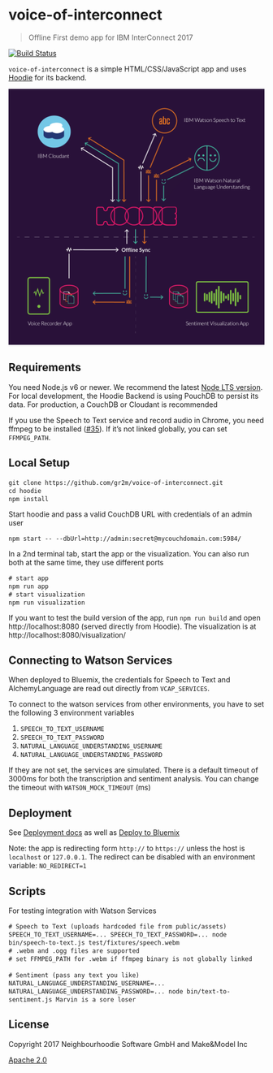 # voice-of-interconnect

>  Offline First demo app for IBM InterConnect 2017

[![Build Status](https://travis-ci.org/neighbourhoodie/voice-of-interconnect.svg?branch=master)](https://travis-ci.org/neighbourhoodie/voice-of-interconnect)

`voice-of-interconnect` is a simple HTML/CSS/JavaScript app and uses [Hoodie](https://github.com/hoodiehq/hoodie)
for its backend.

![System Architecture](assets/system-architecture-diagram.png)

## Requirements

You need Node.js v6 or newer. We recommend the latest [Node LTS version](https://nodejs.org/en/).
For local development, the Hoodie Backend is using PouchDB to persist its data.
For production, a CouchDB or Cloudant is recommended

If you use the Speech to Text service and record audio in Chrome, you need
ffmpeg to be installed ([#35](https://github.com/neighbourhoodie/voice-of-interconnect/issues/35)).
If it’s not linked globally, you can set `FFMPEG_PATH`.

## Local Setup

```
git clone https://github.com/gr2m/voice-of-interconnect.git
cd hoodie
npm install
```

Start hoodie and pass a valid CouchDB URL with credentials of an admin user

```
npm start -- --dbUrl=http://admin:secret@mycouchdomain.com:5984/
```

In a 2nd terminal tab, start the app or the visualization. You can also run
both at the same time, they use different ports

```
# start app
npm run app
# start visualization
npm run visualization
```

If you want to test the build version of the app, run `npm run build` and
open http://localhost:8080 (served directly from Hoodie). The visualization
is at http://localhost:8080/visualization/

## Connecting to Watson Services

When deployed to Bluemix, the credentials for Speech to Text and AlchemyLanguage
are read out directly from `VCAP_SERVICES`.

To connect to the watson services from other environments, you have to set the
following 3 environment variables

1. `SPEECH_TO_TEXT_USERNAME`
1. `SPEECH_TO_TEXT_PASSWORD`
1. `NATURAL_LANGUAGE_UNDERSTANDING_USERNAME`
1. `NATURAL_LANGUAGE_UNDERSTANDING_PASSWORD`

If they are not set, the services are simulated. There is a default timeout of
3000ms for both the transcription and sentiment analysis. You can change the
timeout with `WATSON_MOCK_TIMEOUT` (ms)

## Deployment

See [Deployment docs](http://docs.hood.ie/en/latest/guides/deployment.html) as well as [Deploy to Bluemix](https://github.com/hoodiehq/hoodie-app-tracker/blob/master/deployment.md#deploy-with-bluemix)

Note: the app is redirecting form `http://` to `https://` unless the host is
`localhost` or `127.0.0.1`. The redirect can be disabled with an environment
variable: `NO_REDIRECT=1`

## Scripts

For testing integration with Watson Services

```
# Speech to Text (uploads hardcoded file from public/assets)
SPEECH_TO_TEXT_USERNAME=... SPEECH_TO_TEXT_PASSWORD=... node bin/speech-to-text.js test/fixtures/speech.webm
# .webm and .ogg files are supported
# set FFMPEG_PATH for .webm if ffmpeg binary is not globally linked

# Sentiment (pass any text you like)
NATURAL_LANGUAGE_UNDERSTANDING_USERNAME=... NATURAL_LANGUAGE_UNDERSTANDING_PASSWORD=... node bin/text-to-sentiment.js Marvin is a sore loser
```

## License

Copyright 2017 Neighbourhoodie Software GmbH and Make&Model Inc

[Apache 2.0](LICENSE)
